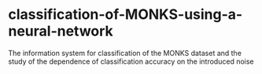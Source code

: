 # classification-of-MONKS-using-a-neural-network
The information system for classification of the MONKS dataset and the study of the dependence of classification accuracy on the introduced noise
